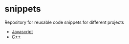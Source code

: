 # snippets
Repository for reusable code snippets for different projects

- [Javascript](/js/js.md)
- [C++](/c++/c++.md)
